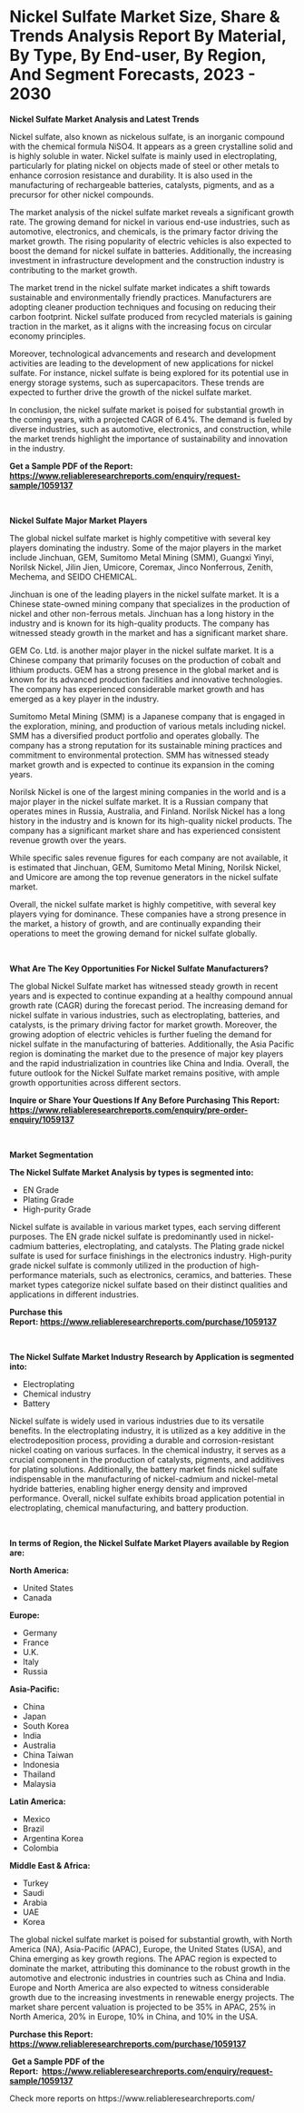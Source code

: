 <p><h1>Nickel Sulfate Market Size, Share & Trends Analysis Report By Material, By Type, By End-user, By Region, And Segment Forecasts, 2023 - 2030</h1></p><p><strong>Nickel Sulfate Market Analysis and Latest Trends</strong></p>
<p><p>Nickel sulfate, also known as nickelous sulfate, is an inorganic compound with the chemical formula NiSO4. It appears as a green crystalline solid and is highly soluble in water. Nickel sulfate is mainly used in electroplating, particularly for plating nickel on objects made of steel or other metals to enhance corrosion resistance and durability. It is also used in the manufacturing of rechargeable batteries, catalysts, pigments, and as a precursor for other nickel compounds.</p><p>The market analysis of the nickel sulfate market reveals a significant growth rate. The growing demand for nickel in various end-use industries, such as automotive, electronics, and chemicals, is the primary factor driving the market growth. The rising popularity of electric vehicles is also expected to boost the demand for nickel sulfate in batteries. Additionally, the increasing investment in infrastructure development and the construction industry is contributing to the market growth.</p><p>The market trend in the nickel sulfate market indicates a shift towards sustainable and environmentally friendly practices. Manufacturers are adopting cleaner production techniques and focusing on reducing their carbon footprint. Nickel sulfate produced from recycled materials is gaining traction in the market, as it aligns with the increasing focus on circular economy principles.</p><p>Moreover, technological advancements and research and development activities are leading to the development of new applications for nickel sulfate. For instance, nickel sulfate is being explored for its potential use in energy storage systems, such as supercapacitors. These trends are expected to further drive the growth of the nickel sulfate market.</p><p>In conclusion, the nickel sulfate market is poised for substantial growth in the coming years, with a projected CAGR of 6.4%. The demand is fueled by diverse industries, such as automotive, electronics, and construction, while the market trends highlight the importance of sustainability and innovation in the industry.</p></p>
<p><strong>Get a Sample PDF of the Report:&nbsp; <a href="https://www.reliableresearchreports.com/enquiry/request-sample/1059137">https://www.reliableresearchreports.com/enquiry/request-sample/1059137</a></strong></p>
<p>&nbsp;</p>
<p><strong>Nickel Sulfate Major Market Players</strong></p>
<p><p>The global nickel sulfate market is highly competitive with several key players dominating the industry. Some of the major players in the market include Jinchuan, GEM, Sumitomo Metal Mining (SMM), Guangxi Yinyi, Norilsk Nickel, Jilin Jien, Umicore, Coremax, Jinco Nonferrous, Zenith, Mechema, and SEIDO CHEMICAL.</p><p>Jinchuan is one of the leading players in the nickel sulfate market. It is a Chinese state-owned mining company that specializes in the production of nickel and other non-ferrous metals. Jinchuan has a long history in the industry and is known for its high-quality products. The company has witnessed steady growth in the market and has a significant market share.</p><p>GEM Co. Ltd. is another major player in the nickel sulfate market. It is a Chinese company that primarily focuses on the production of cobalt and lithium products. GEM has a strong presence in the global market and is known for its advanced production facilities and innovative technologies. The company has experienced considerable market growth and has emerged as a key player in the industry.</p><p>Sumitomo Metal Mining (SMM) is a Japanese company that is engaged in the exploration, mining, and production of various metals including nickel. SMM has a diversified product portfolio and operates globally. The company has a strong reputation for its sustainable mining practices and commitment to environmental protection. SMM has witnessed steady market growth and is expected to continue its expansion in the coming years.</p><p>Norilsk Nickel is one of the largest mining companies in the world and is a major player in the nickel sulfate market. It is a Russian company that operates mines in Russia, Australia, and Finland. Norilsk Nickel has a long history in the industry and is known for its high-quality nickel products. The company has a significant market share and has experienced consistent revenue growth over the years.</p><p>While specific sales revenue figures for each company are not available, it is estimated that Jinchuan, GEM, Sumitomo Metal Mining, Norilsk Nickel, and Umicore are among the top revenue generators in the nickel sulfate market.</p><p>Overall, the nickel sulfate market is highly competitive, with several key players vying for dominance. These companies have a strong presence in the market, a history of growth, and are continually expanding their operations to meet the growing demand for nickel sulfate globally.</p></p>
<p>&nbsp;</p>
<p><strong>What Are The Key Opportunities For Nickel Sulfate Manufacturers?</strong></p>
<p><p>The global Nickel Sulfate market has witnessed steady growth in recent years and is expected to continue expanding at a healthy compound annual growth rate (CAGR) during the forecast period. The increasing demand for nickel sulfate in various industries, such as electroplating, batteries, and catalysts, is the primary driving factor for market growth. Moreover, the growing adoption of electric vehicles is further fueling the demand for nickel sulfate in the manufacturing of batteries. Additionally, the Asia Pacific region is dominating the market due to the presence of major key players and the rapid industrialization in countries like China and India. Overall, the future outlook for the Nickel Sulfate market remains positive, with ample growth opportunities across different sectors.</p></p>
<p><strong>Inquire or Share Your Questions If Any Before Purchasing This Report: <a href="https://www.reliableresearchreports.com/enquiry/pre-order-enquiry/1059137">https://www.reliableresearchreports.com/enquiry/pre-order-enquiry/1059137</a></strong></p>
<p>&nbsp;</p>
<p><strong>Market Segmentation</strong></p>
<p><strong>The Nickel Sulfate Market Analysis by types is segmented into:</strong></p>
<p><ul><li>EN Grade</li><li>Plating Grade</li><li>High-purity Grade</li></ul></p>
<p><p>Nickel sulfate is available in various market types, each serving different purposes. The EN grade nickel sulfate is predominantly used in nickel-cadmium batteries, electroplating, and catalysts. The Plating grade nickel sulfate is used for surface finishings in the electronics industry. High-purity grade nickel sulfate is commonly utilized in the production of high-performance materials, such as electronics, ceramics, and batteries. These market types categorize nickel sulfate based on their distinct qualities and applications in different industries.</p></p>
<p><strong>Purchase this Report:&nbsp;<a href="https://www.reliableresearchreports.com/purchase/1059137">https://www.reliableresearchreports.com/purchase/1059137</a></strong></p>
<p>&nbsp;</p>
<p><strong>The Nickel Sulfate Market Industry Research by Application is segmented into:</strong></p>
<p><ul><li>Electroplating</li><li>Chemical industry</li><li>Battery</li></ul></p>
<p><p>Nickel sulfate is widely used in various industries due to its versatile benefits. In the electroplating industry, it is utilized as a key additive in the electrodeposition process, providing a durable and corrosion-resistant nickel coating on various surfaces. In the chemical industry, it serves as a crucial component in the production of catalysts, pigments, and additives for plating solutions. Additionally, the battery market finds nickel sulfate indispensable in the manufacturing of nickel-cadmium and nickel-metal hydride batteries, enabling higher energy density and improved performance. Overall, nickel sulfate exhibits broad application potential in electroplating, chemical manufacturing, and battery production.</p></p>
<p>&nbsp;</p>
<p><strong>In terms of Region, the Nickel Sulfate Market Players available by Region are:</strong></p>
<p>
    <p> <strong> North America: </strong>
        <ul>
            <li>United States</li>
            <li>Canada</li>
        </ul>
        </p> 
    <p> <strong> Europe: </strong>
        <ul>
            <li>Germany</li>
            <li>France</li>
            <li>U.K.</li>
            <li>Italy</li>
            <li>Russia</li>
        </ul>
        </p> 
    <p> <strong> Asia-Pacific: </strong>
        <ul>
            <li>China</li>
            <li>Japan</li>
            <li>South Korea</li>
            <li>India</li>
            <li>Australia</li>
            <li>China Taiwan</li>
            <li>Indonesia</li>
            <li>Thailand</li>
            <li>Malaysia</li>
        </ul>
        </p> 
    <p> <strong> Latin America: </strong>
        <ul>
            <li>Mexico</li>
            <li>Brazil</li>
            <li>Argentina Korea</li>
            <li>Colombia</li>
        </ul>
        </p> 
    <p> <strong> Middle East & Africa: </strong>
        <ul>
            <li>Turkey</li>
            <li>Saudi</li>
            <li>Arabia</li>
            <li>UAE</li>
            <li>Korea</li>
        </ul>
    </p>
    </p>
<p><p>The global nickel sulfate market is poised for substantial growth, with North America (NA), Asia-Pacific (APAC), Europe, the United States (USA), and China emerging as key growth regions. The APAC region is expected to dominate the market, attributing this dominance to the robust growth in the automotive and electronic industries in countries such as China and India. Europe and North America are also expected to witness considerable growth due to the increasing investments in renewable energy projects. The market share percent valuation is projected to be 35% in APAC, 25% in North America, 20% in Europe, 10% in China, and 10% in the USA.</p></p>
<p><strong>Purchase this Report: <a href="https://www.reliableresearchreports.com/purchase/1059137">https://www.reliableresearchreports.com/purchase/1059137</a></strong></p>
<p>&nbsp;<strong>Get a Sample PDF of the Report:&nbsp;&nbsp;<a href="https://www.reliableresearchreports.com/enquiry/request-sample/1059137">https://www.reliableresearchreports.com/enquiry/request-sample/1059137</a></strong></p>
<p><strong></strong></p>
<p>Check more reports on https://www.reliableresearchreports.com/</p>